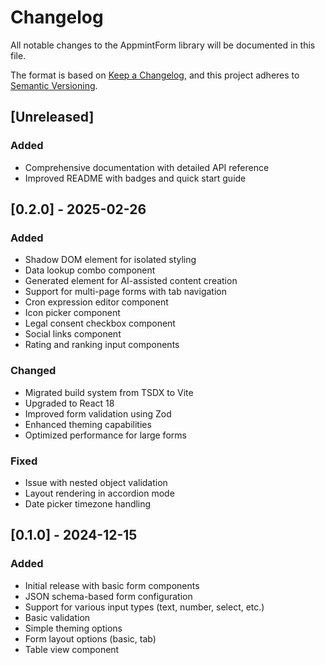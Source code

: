 # Changelog

All notable changes to the AppmintForm library will be documented in this file.

The format is based on [Keep a Changelog](https://keepachangelog.com/en/1.0.0/),
and this project adheres to [Semantic Versioning](https://semver.org/spec/v2.0.0.html).

## [Unreleased]

### Added

- Comprehensive documentation with detailed API reference
- Improved README with badges and quick start guide

## [0.2.0] - 2025-02-26

### Added

- Shadow DOM element for isolated styling
- Data lookup combo component
- Generated element for AI-assisted content creation
- Support for multi-page forms with tab navigation
- Cron expression editor component
- Icon picker component
- Legal consent checkbox component
- Social links component
- Rating and ranking input components

### Changed

- Migrated build system from TSDX to Vite
- Upgraded to React 18
- Improved form validation using Zod
- Enhanced theming capabilities
- Optimized performance for large forms

### Fixed

- Issue with nested object validation
- Layout rendering in accordion mode
- Date picker timezone handling

## [0.1.0] - 2024-12-15

### Added

- Initial release with basic form components
- JSON schema-based form configuration
- Support for various input types (text, number, select, etc.)
- Basic validation
- Simple theming options
- Form layout options (basic, tab)
- Table view component
